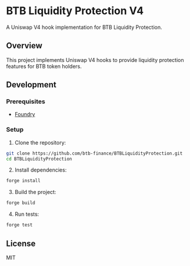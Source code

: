 # BTB Liquidity Protection V4

A Uniswap V4 hook implementation for BTB Liquidity Protection.

## Overview

This project implements Uniswap V4 hooks to provide liquidity protection features for BTB token holders.

## Development

### Prerequisites

- [Foundry](https://book.getfoundry.sh/getting-started/installation.html)

### Setup

1. Clone the repository:
```bash
git clone https://github.com/btb-finance/BTBLiquidityProtection.git
cd BTBLiquidityProtection
```

2. Install dependencies:
```bash
forge install
```

3. Build the project:
```bash
forge build
```

4. Run tests:
```bash
forge test
```

## License

MIT
